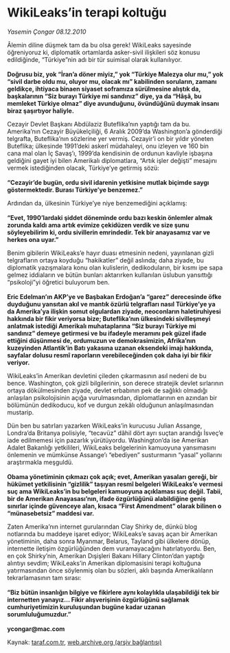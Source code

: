 # WikiLeaks’in terapi koltuğu

*Yasemin Çongar 08.12.2010*

<div class="yazi"><p>Âlemin diline düşmek tam da bu olsa gerek! WikiLeaks sayesinde öğreniyoruz ki, diplomatik ortamlarda asker-sivil ilişkileri söz konusu edildiğinde, “Türkiye”nin adı bir tür suimisal olarak kullanılıyor.<br/><br/><b>Doğrusu biz, yok “İran’a döner miyiz,” yok “Türkiye Malezya olur mu,” yok “sivil darbe oldu mu, oluyor mu, olacak mı” kabilinden soruların, zamanı geldikçe, ihtiyaca binaen siyaset soframıza sürülmesine alıştık da, başkalarının “Siz burayı Türkiye mi sandınız” diye, ya da “Hâşâ, bu memleket Türkiye olmaz” diye avunduğunu, övündüğünü duymak insanı biraz şaşırtıyor haliyle.</b></p>
<p>Cezayir Devlet Başkanı Abdülaziz Buteflika’nın yaptığı tam da bu. Amerika’nın Cezayir Büyükelçiliği, 6 Aralık 2009’da Washington’a gönderdiği telgrafta, Buteflika’nın sözlerine yer vermiş. Cezayir’i on bir yıldır yöneten Buteflika; ülkesinde 1991’deki askerî müdahaleyi, onu izleyen ve 160 bin cana mal olan İç Savaş’ı, 1999’da kendisinin de ordunun kavliyle işbaşına geldiğini gayet iyi bilen Amerikalı diplomatlara, “Artık işler değişti” mesajını vermek istediğinden olacak, Türkiye’ye getirmiş sözü:<br/><br/><b>“Cezayir’de bugün, ordu sivil idarenin yetkisine mutlak biçimde saygı göstermektedir. Burası Türkiye’ye benzemez.”</b></p>
<p>Ardından da, ülkesinin Türkiye’ye niye benzemediğini açıklamış:<br/><br/><b>“Evet, 1990’lardaki şiddet döneminde ordu bazı keskin önlemler almak zorunda kaldı ama artık evimize çekidüzen verdik ve size şunu söyleyebilirim ki, ordu sivillerin emrindedir. Tek bir anayasamız var ve herkes ona uyar.”</b></p>
<p>Benim gibilerin WikiLeaks’e hayır duası etmesinin nedeni, yayınlanan gizli telgrafların ortaya koyduğu “hakikatler” değil aslında; daha ziyade, bu diplomatik yazışmalara konu olan kulislerin, dedikoduların, bir kısmı ipe sapa gelmez iddiaların ve bütün bunları aktarırken kullanılan üslubun yansıttığı “psikoloji”yi öğretici buluyorum ben. <br/><br/><b>Eric Edelman’ın AKP’ye ve Başbakan Erdoğan’a “garez” derecesinde öfke duyduğunu yansıtan akıl ve mantık özürlü telgrafları nasıl Türkiye’ye ya da Amerika’ya ilişkin somut olgulardan ziyade, neoconların haletiruhiyesi hakkında bir fikir veriyorsa bize; Buteflika’nın ülkesindeki sivilleşmeyi anlatmak istediği Amerikalı muhataplarına “Siz burayı Türkiye mi sandınız” demeye getirmesi ve bu ifadeyle meramını pek güzel ifade ettiğini düşünmesi de, ordumuzun ve demokrasimizin, Afrika’nın kuzeyinden Atlantik’in Batı yakasına uzanan eksendeki imajı hakkında, sayfalar dolusu resmî raporların verebileceğinden çok daha iyi bir fikir veriyor.</b></p>
<p>WikiLeaks’in Amerikan devletini çileden çıkarmasının asıl nedeni de bu bence. Washington, çok gizli bilgilerinin, son derece stratejik devlet sırlarının ortaya dökülmesinden ziyade, devlet erbabının pek de sağlıklı olmadığı anlaşılan psikolojisinin açığa vurulmasından, diplomatlarının en azından bir bölümünün dedikoducu, kof ve durgun zekâlı olduğunun anlaşılmasından mustarip.</p>
<p>Dün ben bu satırları yazarken WikiLeaks’in kurucusu Julian Assange, Londra’da Britanya polisiyle, “tecavüz” dâhil dört ayrı suçtan arandığı İsveç’e iade edilmemesi için pazarlık yürütüyordu. Washington’da ise Amerikan Adalet Bakanlığı yetkilileri, WikiLeaks belgelerinin kamuoyuna yansımasını önlemenin ve mümkünse Assange’ı “ebediyen” susturmanın “yasal” yollarını araştırmakla meşguldü. <br/><br/><b>Obama yönetiminin çıkmazı çok açık; evet, Amerikan yasaları gereği, bir hükümet yetkilisinin “gizlilik” taşıyan resmî belgeleri WikiLeaks’e vermesi suç ama WikiLeaks’in bu belgeleri kamuoyuna açıklaması suç değil. Tabii, bir de Amerikan Anayasası’nın, ifade özgürlüğünü alabildiğine geniş sınırlar içinde güvenceye alan, kısaca “First Amendment” olarak bilinen o “münasebetsiz” maddesi var.</b></p>
<p>Zaten Amerika’nın internet gurularından Clay Shirky de, dünkü blog notlarında bu maddeye işaret ediyor; WikiLeaks’e savaş açan bir Amerikan yönetiminin, daha sonra Myanmar, Belarus, Tayland gibi ülkelere dönüp, internette iletişim özgürlüğünden dem vuramayacağını hatırlatıyordu. Ben, en çok Shirky’nin, Amerikan Dışişleri Bakanı Hillary Clinton’dan yaptığı alıntıyı sevdim; WikiLeaks’in Amerikan diplomasisini terapi koltuğuna yatırmasından önce söylenmiş olan bu sözleri, aklı başında Amerikalıların tekrarlamasının tam sırası:<br/><br/><b>“Biz bütün insanlığın bilgiye ve fikirlere aynı kolaylıkla ulaşabildiği tek bir internetten yanayız... Fikir alışverişinin özgürlüğünü sağlamak cumhuriyetimizin kuruluşundan bugüne kadar uzanan sorumluluğumuzdur.”<br/><br/></b><b>ycongar@mac.com</b></p></div>

Kaynak: [taraf.com.tr](http://www.taraf.com.tr:80/yasemin-congar/makale-wikileaks-in-terapi-koltugu.htm), [web.archive.org (arşiv bağlantısı)](http://web.archive.org/web/20101210163815/http://www.taraf.com.tr:80/yasemin-congar/makale-wikileaks-in-terapi-koltugu.htm)
